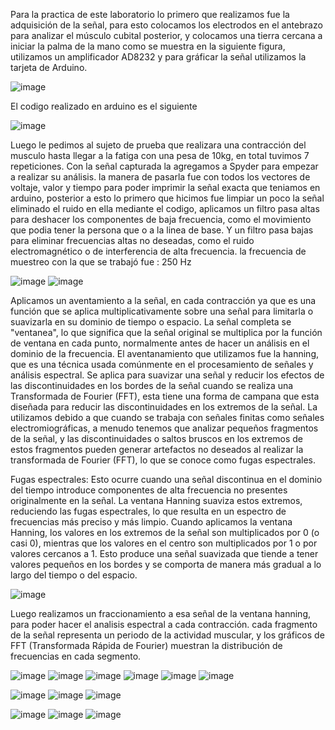 Para la practica de este laboratorio lo primero que realizamos fue la adquisición de la señal, para esto colocamos los electrodos en el antebrazo para analizar el músculo cubital posterior, y colocamos una tierra cercana a iniciar la palma de la mano como se muestra en la siguiente figura, utilizamos un amplificador AD8232 y para gráficar la señal utilizamos la tarjeta de Arduino.

![image](https://github.com/user-attachments/assets/4a11d6a7-10da-49d7-aae4-491e9158b328)

El codigo realizado en arduino es el siguiente


![image](https://github.com/user-attachments/assets/ef873c2d-21c7-4457-8f66-dc135bb140a4)



Luego le pedimos al sujeto de prueba que realizara una contracción del musculo hasta llegar a la fatiga con una pesa de 10kg, en total tuvimos 7 repeticiones. Con la señal capturada la agregamos a Spyder para empezar a realizar su análisis. la manera de pasarla fue con todos los vectores de voltaje, valor y tiempo para poder imprimir la señal exacta que teniamos en arduino, posterior a esto lo primero que hicimos fue limpiar un poco la señal eliminado el ruido en ella mediante el codigo, aplicamos un filtro pasa altas para deshacer los componentes de baja frecuencia, como el movimiento que podia tener la persona que o a la linea de base. Y un filtro pasa bajas para eliminar frecuencias altas no deseadas, como el ruido electromagnético o de interferencia de alta frecuencia. la frecuencia de muestreo con la que se trabajó fue : 250 Hz


![image](https://github.com/user-attachments/assets/64b68cb6-9f5d-4a07-85d0-b5e212b21d15)
![image](https://github.com/user-attachments/assets/775df0e4-58d9-47ef-9467-c763a5cf8ff2)

Aplicamos un aventamiento a la señal, en cada contracción ya que es una función que se aplica multiplicativamente sobre una señal para limitarla o suavizarla en su dominio de tiempo o espacio. La señal completa se "ventanea", lo que significa que la señal original se multiplica por la función de ventana en cada punto, normalmente antes de hacer un análisis en el dominio de la frecuencia. El aventanamiento que utilizamos fue la hanning, que es una técnica usada comúnmente en el procesamiento de señales y análisis espectral. Se aplica para suavizar una señal y reducir los efectos de las discontinuidades en los bordes de la señal cuando se realiza una Transformada de Fourier (FFT), esta tiene una forma de campana que esta diseñada para reducir las discontinuidades en los extremos de la señal. La utilizamos debido a que cuando se trabaja con señales finitas como señales electromiográficas, a menudo tenemos que analizar pequeños fragmentos de la señal, y las discontinuidades o saltos bruscos en los extremos de estos fragmentos pueden generar artefactos no deseados al realizar la transformada de Fourier (FFT), lo que se conoce como fugas espectrales.

Fugas espectrales: Esto ocurre cuando una señal discontinua en el dominio del tiempo introduce componentes de alta frecuencia no presentes originalmente en la señal. La ventana Hanning suaviza estos extremos, reduciendo las fugas espectrales, lo que resulta en un espectro de frecuencias más preciso y más limpio. Cuando aplicamos la ventana Hanning, los valores en los extremos de la señal son multiplicados por 0 (o casi 0), mientras que los valores en el centro son multiplicados por 1 o por valores cercanos a 1. Esto produce una señal suavizada que tiende a tener valores pequeños en los bordes y se comporta de manera más gradual a lo largo del tiempo o del espacio.

![image](https://github.com/user-attachments/assets/3ad4b1e9-3a05-46de-9e88-1aa6275d9d9b)

Luego realizamos un fraccionamiento a esa señal de la ventana hanning, para poder hacer el analisis espectral a cada contracción. cada fragmento de la señal representa un periodo de la actividad muscular, y los gráficos de FFT (Transformada Rápida de Fourier) muestran la distribución de frecuencias en cada segmento.


![image](https://github.com/user-attachments/assets/d5cfb90f-99bf-465c-9299-b2a0d5168363)
![image](https://github.com/user-attachments/assets/2ed60193-9317-4590-8032-f46576ebc6ff)
![image](https://github.com/user-attachments/assets/a4e85af6-0a00-4bf1-83f8-e70726152c3c)
![image](https://github.com/user-attachments/assets/5885adaa-02a0-4337-9bb9-ef9e0cf6bf29)
![image](https://github.com/user-attachments/assets/a6bc8a0d-afed-4bb9-8f62-cf6884f12895)
![image](https://github.com/user-attachments/assets/25f91e37-4443-4410-b8ec-e4bf8eb2b0e1)


![image](https://github.com/user-attachments/assets/f612fb92-3ea6-4121-8372-2d1fe15962ac)
![image](https://github.com/user-attachments/assets/fb56d8e1-fa81-432c-a025-12d18f892a1c)
![image](https://github.com/user-attachments/assets/ffc5e653-f82c-41a9-b5d4-0358b8ea3419)


![image](https://github.com/user-attachments/assets/f8ee16c9-dfbe-442f-8925-b91d4e5d637a)
![image](https://github.com/user-attachments/assets/e736c1bf-5dfb-48e2-8d02-24d5bc6ca00c)
![image](https://github.com/user-attachments/assets/93b3ee7b-a35a-4902-81c4-55ba7f09d2dd)






